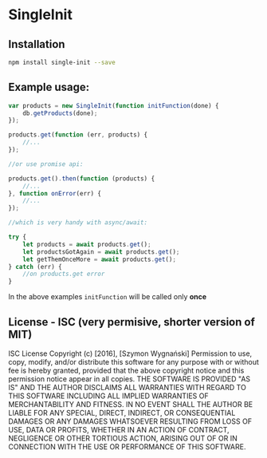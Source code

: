 SingleInit
==========

## Installation

```bash
npm install single-init --save
```

## Example usage:

```js
var products = new SingleInit(function initFunction(done) {
    db.getProducts(done);
});

products.get(function (err, products) {
    //...
});

//or use promise api:

products.get().then(function (products) {
    //...
}, function onError(err) {
    //...
});

//which is very handy with async/await:

try {
    let products = await products.get();
    let productsGotAgain = await products.get();
    let getThemOnceMore = await products.get();
} catch (err) {
    //on products.get error
}
```

In the above examples `initFunction` will be called only **once**

## License - ISC (very permisive, shorter version of MIT)

ISC License
Copyright (c) [2016], [Szymon Wygnański]
Permission to use, copy, modify, and/or distribute this software for any purpose with or without fee is hereby granted, provided that the above copyright notice and this permission notice appear in all copies.
THE SOFTWARE IS PROVIDED "AS IS" AND THE AUTHOR DISCLAIMS ALL WARRANTIES WITH REGARD TO THIS SOFTWARE INCLUDING ALL IMPLIED WARRANTIES OF MERCHANTABILITY AND FITNESS. IN NO EVENT SHALL THE AUTHOR BE LIABLE FOR ANY SPECIAL, DIRECT, INDIRECT, OR CONSEQUENTIAL DAMAGES OR ANY DAMAGES WHATSOEVER RESULTING FROM LOSS OF USE, DATA OR PROFITS, WHETHER IN AN ACTION OF CONTRACT, NEGLIGENCE OR OTHER TORTIOUS ACTION, ARISING OUT OF OR IN CONNECTION WITH THE USE OR PERFORMANCE OF THIS SOFTWARE.
